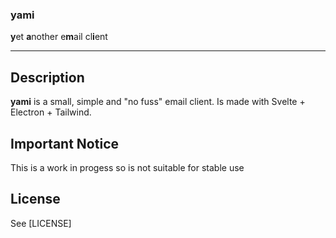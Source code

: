 ### yami
**y**et **a**nother e**m**ail cl**i**ent

---

## Description
**yami** is a small, simple and "no fuss" email client.
Is made with Svelte + Electron + Tailwind.

## Important Notice
This is a work in progess so is not suitable for stable use

## License
See [LICENSE]